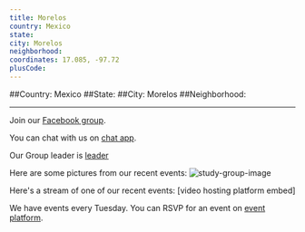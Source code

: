 ```yaml
---
title: Morelos
country: Mexico
state: 
city: Morelos
neighborhood: 
coordinates: 17.085, -97.72
plusCode:
---
```


##Country: Mexico
##State: 
##City: Morelos
##Neighborhood: 
*****
Join our [Facebook group](https://www.facebook.com/groups/free.code.camp.morelos.mx).

You can chat with us on [chat app]().

Our Group leader is [leader]()

Here are some pictures from our recent events:
![study-group-image]()

Here's a stream of one of our recent events:
[video hosting platform embed]

We have events every Tuesday. You can RSVP for an event on [event platform]().
